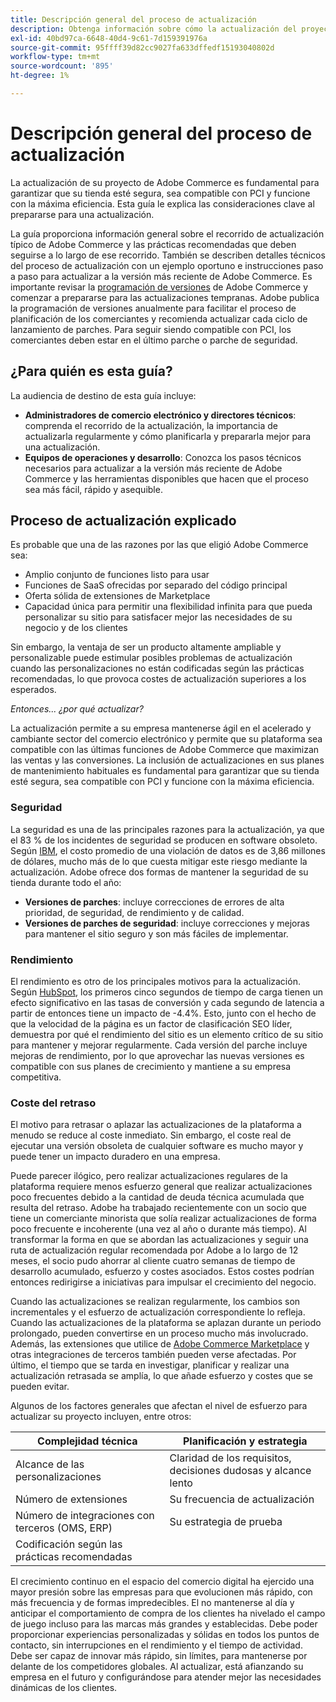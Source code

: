```yaml
---
title: Descripción general del proceso de actualización
description: Obtenga información sobre cómo la actualización del proyecto de Adobe Commerce le ayuda a mantener la seguridad de su escaparate y a funcionar de forma eficaz.
exl-id: 40bd97ca-6648-40d4-9c61-7d159391976a
source-git-commit: 95ffff39d82cc9027fa633dffedf15193040802d
workflow-type: tm+mt
source-wordcount: '895'
ht-degree: 1%

---
```


# Descripción general del proceso de actualización

La actualización de su proyecto de Adobe Commerce es fundamental para garantizar que su tienda esté segura, sea compatible con PCI y funcione con la máxima eficiencia. Esta guía le explica las consideraciones clave al prepararse para una actualización.

La guía proporciona información general sobre el recorrido de actualización típico de Adobe Commerce y las prácticas recomendadas que deben seguirse a lo largo de ese recorrido. También se describen detalles técnicos del proceso de actualización con un ejemplo oportuno e instrucciones paso a paso para actualizar a la versión más reciente de Adobe Commerce. Es importante revisar la [programación de versiones](../release/schedule.md) de Adobe Commerce y comenzar a prepararse para las actualizaciones tempranas. Adobe publica la programación de versiones anualmente para facilitar el proceso de planificación de los comerciantes y recomienda actualizar cada ciclo de lanzamiento de parches. Para seguir siendo compatible con PCI, los comerciantes deben estar en el último parche o parche de seguridad.

## ¿Para quién es esta guía?

La audiencia de destino de esta guía incluye:

- **Administradores de comercio electrónico y directores técnicos**: comprenda el recorrido de la actualización, la importancia de actualizarla regularmente y cómo planificarla y prepararla mejor para una actualización.
- **Equipos de operaciones y desarrollo**: Conozca los pasos técnicos necesarios para actualizar a la versión más reciente de Adobe Commerce y las herramientas disponibles que hacen que el proceso sea más fácil, rápido y asequible.

## Proceso de actualización explicado

Es probable que una de las razones por las que eligió Adobe Commerce sea:

- Amplio conjunto de funciones listo para usar
- Funciones de SaaS ofrecidas por separado del código principal
- Oferta sólida de extensiones de Marketplace
- Capacidad única para permitir una flexibilidad infinita para que pueda personalizar su sitio para satisfacer mejor las necesidades de su negocio y de los clientes

Sin embargo, la ventaja de ser un producto altamente ampliable y personalizable puede estimular posibles problemas de actualización cuando las personalizaciones no están codificadas según las prácticas recomendadas, lo que provoca costes de actualización superiores a los esperados.

_Entonces... ¿por qué actualizar?_

La actualización permite a su empresa mantenerse ágil en el acelerado y cambiante sector del comercio electrónico y permite que su plataforma sea compatible con las últimas funciones de Adobe Commerce que maximizan las ventas y las conversiones. La inclusión de actualizaciones en sus planes de mantenimiento habituales es fundamental para garantizar que su tienda esté segura, sea compatible con PCI y funcione con la máxima eficiencia.

### Seguridad

La seguridad es una de las principales razones para la actualización, ya que el 83 % de los incidentes de seguridad se producen en software obsoleto. Según [IBM](https://www.ibm.com/reports/data-breach), el costo promedio de una violación de datos es de 3,86 millones de dólares, mucho más de lo que cuesta mitigar este riesgo mediante la actualización. Adobe ofrece dos formas de mantener la seguridad de su tienda durante todo el año:

- **Versiones de parches**: incluye correcciones de errores de alta prioridad, de seguridad, de rendimiento y de calidad.
- **Versiones de parches de seguridad**: incluye correcciones y mejoras para mantener el sitio seguro y son más fáciles de implementar.

### Rendimiento

El rendimiento es otro de los principales motivos para la actualización. Según [HubSpot](https://blog.hubspot.com/marketing/page-load-time-conversion-rates), los primeros cinco segundos de tiempo de carga tienen un efecto significativo en las tasas de conversión y cada segundo de latencia a partir de entonces tiene un impacto de -4.4%. Esto, junto con el hecho de que la velocidad de la página es un factor de clasificación SEO líder, demuestra por qué el rendimiento del sitio es un elemento crítico de su sitio para mantener y mejorar regularmente. Cada versión del parche incluye mejoras de rendimiento, por lo que aprovechar las nuevas versiones es compatible con sus planes de crecimiento y mantiene a su empresa competitiva.

### Coste del retraso

El motivo para retrasar o aplazar las actualizaciones de la plataforma a menudo se reduce al coste inmediato. Sin embargo, el coste real de ejecutar una versión obsoleta de cualquier software es mucho mayor y puede tener un impacto duradero en una empresa.

Puede parecer ilógico, pero realizar actualizaciones regulares de la plataforma requiere menos esfuerzo general que realizar actualizaciones poco frecuentes debido a la cantidad de deuda técnica acumulada que resulta del retraso. Adobe ha trabajado recientemente con un socio que tiene un comerciante minorista que solía realizar actualizaciones de forma poco frecuente e incoherente (una vez al año o durante más tiempo). Al transformar la forma en que se abordan las actualizaciones y seguir una ruta de actualización regular recomendada por Adobe a lo largo de 12 meses, el socio pudo ahorrar al cliente cuatro semanas de tiempo de desarrollo acumulado, esfuerzo y costes asociados. Estos costes podrían entonces redirigirse a iniciativas para impulsar el crecimiento del negocio.

Cuando las actualizaciones se realizan regularmente, los cambios son incrementales y el esfuerzo de actualización correspondiente lo refleja. Cuando las actualizaciones de la plataforma se aplazan durante un periodo prolongado, pueden convertirse en un proceso mucho más involucrado. Además, las extensiones que utilice de [Adobe Commerce Marketplace](https://marketplace.magento.com/) y otras integraciones de terceros también pueden verse afectadas. Por último, el tiempo que se tarda en investigar, planificar y realizar una actualización retrasada se amplía, lo que añade esfuerzo y costes que se pueden evitar.

Algunos de los factores generales que afectan el nivel de esfuerzo para actualizar su proyecto incluyen, entre otros:

| Complejidad técnica | Planificación y estrategia |
|-----------------------------------------------------------|--------------------------------------------------------------|
| Alcance de las personalizaciones | Claridad de los requisitos, decisiones dudosas y alcance lento |
| Número de extensiones | Su frecuencia de actualización |
| Número de integraciones con terceros (OMS, ERP) | Su estrategia de prueba |
| Codificación según las prácticas recomendadas |                                                              |

El crecimiento continuo en el espacio del comercio digital ha ejercido una mayor presión sobre las empresas para que evolucionen más rápido, con más frecuencia y de formas impredecibles. El no mantenerse al día y anticipar el comportamiento de compra de los clientes ha nivelado el campo de juego incluso para las marcas más grandes y establecidas. Debe poder proporcionar experiencias personalizadas y sólidas en todos los puntos de contacto, sin interrupciones en el rendimiento y el tiempo de actividad. Debe ser capaz de innovar más rápido, sin límites, para mantenerse por delante de los competidores globales. Al actualizar, está afianzando su empresa en el futuro y configurándose para atender mejor las necesidades dinámicas de los clientes.
